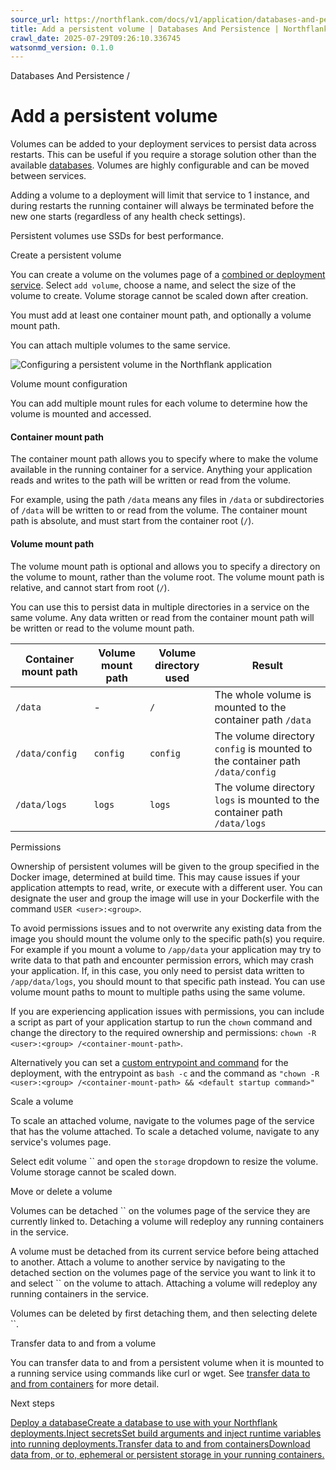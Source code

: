 ```yaml
---
source_url: https://northflank.com/docs/v1/application/databases-and-persistence/add-a-volume
title: Add a persistent volume | Databases And Persistence | Northflank Application docs
crawl_date: 2025-07-29T09:26:10.336745
watsonmd_version: 0.1.0
---
```


Databases And Persistence / 

# Add a persistent volume

Volumes can be added to your deployment services to persist data across restarts. This can be useful if you require a storage solution other than the available [databases](./deploy-a-database). Volumes are highly configurable and can be moved between services.

Adding a volume to a deployment will limit that service to 1 instance, and during restarts the running container will always be terminated before the new one starts (regardless of any health check settings).

Persistent volumes use SSDs for best performance.

Create a persistent volume

You can create a volume on the volumes page of a [combined or deployment service](../run/run-containers-and-micro-services). Select `add volume`, choose a name, and select the size of the volume to create. Volume storage cannot be scaled down after creation.

You must add at least one container mount path, and optionally a volume mount path.

You can attach multiple volumes to the same service.

![Configuring a persistent volume in the Northflank application](https://assets.northflank.com/documentation/v1/application/databases-and-persistence/add-a-volume/edit-volume.png)

Volume mount configuration

You can add multiple mount rules for each volume to determine how the volume is mounted and accessed.

#### Container mount path

The container mount path allows you to specify where to make the volume available in the running container for a service. Anything your application reads and writes to the path will be written or read from the volume.

For example, using the path `/data` means any files in `/data` or subdirectories of `/data` will be written to or read from the volume. The container mount path is absolute, and must start from the container root (`/`).

#### Volume mount path

The volume mount path is optional and allows you to specify a directory on the volume to mount, rather than the volume root. The volume mount path is relative, and cannot start from root (`/`).

You can use this to persist data in multiple directories in a service on the same volume. Any data written or read from the container mount path will be written or read to the volume mount path.

Container mount path| Volume mount path| Volume directory used| Result  
---|---|---|---  
`/data`| -| `/`| The whole volume is mounted to the container path `/data`  
`/data/config`| `config`| `config`| The volume directory `config` is mounted to the container path `/data/config`  
`/data/logs`| `logs`| `logs`| The volume directory `logs` is mounted to the container path `/data/logs`  
  
Permissions

Ownership of persistent volumes will be given to the group specified in the Docker image, determined at build time. This may cause issues if your application attempts to read, write, or execute with a different user. You can designate the user and group the image will use in your Dockerfile with the command `USER <user>:<group>`.

To avoid permissions issues and to not overwrite any existing data from the image you should mount the volume only to the specific path(s) you require. For example if you mount a volume to `/app/data` your application may try to write data to that path and encounter permission errors, which may crash your application. If, in this case, you only need to persist data written to `/app/data/logs`, you should mount to that specific path instead. You can use volume mount paths to mount to multiple paths using the same volume.

If you are experiencing application issues with permissions, you can include a script as part of your application startup to run the `chown` command and change the directory to the required ownership and permissions: `chown -R <user>:<group> /<container-mount-path>`.

Alternatively you can set a [custom entrypoint and command](../run/override-command-entrypoint) for the deployment, with the entrypoint as `bash -c` and the command as `"chown -R <user>:<group> /<container-mount-path> && <default startup command>"`

Scale a volume

To scale an attached volume, navigate to the volumes page of the service that has the volume attached. To scale a detached volume, navigate to any service's volumes page.

Select edit volume `` and open the `storage` dropdown to resize the volume. Volume storage cannot be scaled down.

Move or delete a volume

Volumes can be detached `` on the volumes page of the service they are currently linked to. Detaching a volume will redeploy any running containers in the service.

A volume must be detached from its current service before being attached to another. Attach a volume to another service by navigating to the detached section on the volumes page of the service you want to link it to and select `` on the volume to attach. Attaching a volume will redeploy any running containers in the service.

Volumes can be deleted by first detaching them, and then selecting delete ``.

Transfer data to and from a volume

You can transfer data to and from a persistent volume when it is mounted to a running service using commands like curl or wget. See [transfer data to and from containers](../run/transfer-data-to-and-from-containers) for more detail.

Next steps

[Deploy a databaseCreate a database to use with your Northflank deployments.](/docs/v1/application/databases-and-persistence/deploy-a-database)[Inject secretsSet build arguments and inject runtime variables into running deployments.](/docs/v1/application/secure/inject-secrets)[Transfer data to and from containersDownload data from, or to, ephemeral or persistent storage in your running containers.](/docs/v1/application/run/transfer-data-to-and-from-containers)